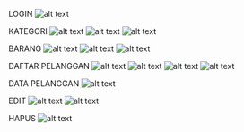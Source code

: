 LOGIN
![alt text](https://github.com/PatriciaDianPaska/Login_CRUD/blob/master/SS_CRUD/login.JPG)

KATEGORI
![alt text](https://github.com/PatriciaDianPaska/Login_CRUD/blob/master/SS_CRUD/kategori.JPG)
![alt text](https://github.com/PatriciaDianPaska/Login_CRUD/blob/master/SS_CRUD/tambahkategori.JPG)
![alt text](https://github.com/PatriciaDianPaska/Login_CRUD/blob/master/SS_CRUD/hasiltambahkategori.JPG)

BARANG
![alt text](https://github.com/PatriciaDianPaska/Login_CRUD/blob/master/SS_CRUD/barang.JPG)
![alt text](https://github.com/PatriciaDianPaska/Login_CRUD/blob/master/SS_CRUD/tambahbarang.JPG)
![alt text](https://github.com/PatriciaDianPaska/Login_CRUD/blob/master/SS_CRUD/hasiltambahbarang.JPG)

DAFTAR PELANGGAN
![alt text](https://github.com/PatriciaDianPaska/Login_CRUD/blob/master/SS_CRUD/daftarpelanggan.JPG)
![alt text](https://github.com/PatriciaDianPaska/Login_CRUD/blob/master/SS_CRUD/isidaftar.JPG)
![alt text](https://github.com/PatriciaDianPaska/Login_CRUD/blob/master/SS_CRUD/hasildaftar1.JPG)
![alt text](https://github.com/PatriciaDianPaska/Login_CRUD/blob/master/SS_CRUD/hasildaftar2.JPG)

DATA PELANGGAN
![alt text](https://github.com/PatriciaDianPaska/Login_CRUD/blob/master/SS_CRUD/datapembeli.JPG)

EDIT 
![alt text](https://github.com/PatriciaDianPaska/Login_CRUD/blob/master/SS_CRUD/edit.JPG)
![alt text](https://github.com/PatriciaDianPaska/Login_CRUD/blob/master/SS_CRUD/hasiledit.JPG)

HAPUS
![alt text](https://github.com/PatriciaDianPaska/Login_CRUD/blob/master/SS_CRUD/hasilhapus.JPG)
